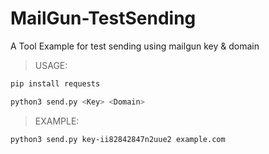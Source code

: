 # MailGun-TestSending
A Tool Example for test sending using mailgun key &amp; domain

> USAGE:
```bash
pip install requests
```

```bash
python3 send.py <Key> <Domain>
```

> EXAMPLE:
```bash
python3 send.py key-ii82842847n2uue2 example.com
```
